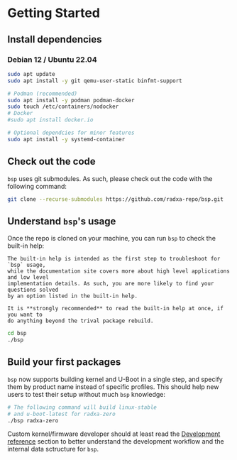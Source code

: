 # Getting Started

## Install dependencies

### Debian 12 / Ubuntu 22.04

```bash
sudo apt update
sudo apt install -y git qemu-user-static binfmt-support

# Podman (recommended)
sudo apt install -y podman podman-docker
sudo touch /etc/containers/nodocker
# Docker
#sudo apt install docker.io

# Optional dependcies for minor features
sudo apt install -y systemd-container
```

## Check out the code

`bsp` uses git submodules. As such, please check out the code with the following command:

```bash
git clone --recurse-submodules https://github.com/radxa-repo/bsp.git
```

## Understand `bsp`'s usage

Once the repo is cloned on your machine, you can run `bsp` to check the built-in help:

```admonish tip
The built-in help is intended as the first step to troubleshoot for `bsp` usage,
while the documentation site covers more about high level applications and low level
implementation details. As such, you are more likely to find your questions solved
by an option listed in the built-in help.

It is **strongly recommended** to read the built-in help at once, if you want to
do anything beyond the trival package rebuild.
```

```bash
cd bsp
./bsp
```

## Build your first packages

`bsp` now supports building kernel and U-Boot in a single step, and specify them
by product name instead of specific profiles. This should help new users to test
their setup without much `bsp` knowledge:

```bash
# The following command will build linux-stable
# and u-boot-latest for radxa-zero
./bsp radxa-zero
```

Custom kernel/firmware developer should at least read the [Development reference](dev_flow.md)
section to better understand the development workflow and the internal data
sctructure for `bsp`.
